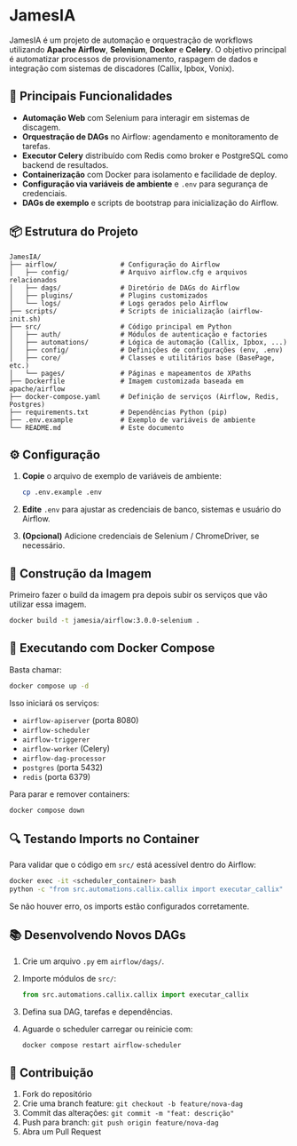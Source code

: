 # JamesIA

JamesIA é um projeto de automação e orquestração de workflows utilizando **Apache Airflow**, **Selenium**, **Docker** e **Celery**. O objetivo principal é automatizar processos de provisionamento, raspagem de dados e integração com sistemas de discadores (Callix, Ipbox, Vonix).

## 🚀 Principais Funcionalidades

* **Automação Web** com Selenium para interagir em sistemas de discagem.
* **Orquestração de DAGs** no Airflow: agendamento e monitoramento de tarefas.
* **Executor Celery** distribuído com Redis como broker e PostgreSQL como backend de resultados.
* **Containerização** com Docker para isolamento e facilidade de deploy.
* **Configuração via variáveis de ambiente** e `.env` para segurança de credenciais.
* **DAGs de exemplo** e scripts de bootstrap para inicialização do Airflow.

## 📦 Estrutura do Projeto

```
JamesIA/
├── airflow/                # Configuração do Airflow
│   ├── config/             # Arquivo airflow.cfg e arquivos relacionados
│   ├── dags/               # Diretório de DAGs do Airflow
│   ├── plugins/            # Plugins customizados
│   └── logs/               # Logs gerados pelo Airflow
├── scripts/                # Scripts de inicialização (airflow-init.sh)
├── src/                    # Código principal em Python
│   ├── auth/               # Módulos de autenticação e factories
│   ├── automations/        # Lógica de automação (Callix, Ipbox, ...)
│   ├── config/             # Definições de configurações (env, .env)
│   ├── core/               # Classes e utilitários base (BasePage, etc.)
│   └── pages/              # Páginas e mapeamentos de XPaths
├── Dockerfile              # Imagem customizada baseada em apache/airflow
├── docker-compose.yaml     # Definição de serviços (Airflow, Redis, Postgres)
├── requirements.txt        # Dependências Python (pip)
├── .env.example            # Exemplo de variáveis de ambiente
└── README.md               # Este documento
```


## ⚙️ Configuração

1. **Copie** o arquivo de exemplo de variáveis de ambiente:

   ```bash
   cp .env.example .env
   ```
2. **Edite** `.env` para ajustar as credenciais de banco, sistemas e usuário do Airflow.
3. **(Opcional)** Adicione credenciais de Selenium / ChromeDriver, se necessário.

## 🐳 Construção da Imagem

Primeiro fazer o build da imagem pra depois subir os serviços que vão utilizar essa imagem.

```bash
docker build -t jamesia/airflow:3.0.0-selenium .
```

## 🚀 Executando com Docker Compose

Basta chamar:

```bash
docker compose up -d
````

Isso iniciará os serviços:

* `airflow-apiserver` (porta 8080)
* `airflow-scheduler`
* `airflow-triggerer`
* `airflow-worker` (Celery)
* `airflow-dag-processor`
* `postgres` (porta 5432)
* `redis` (porta 6379)

Para parar e remover containers:

```bash
docker compose down
```

## 🔍 Testando Imports no Container

Para validar que o código em `src/` está acessível dentro do Airflow:

```bash
docker exec -it <scheduler_container> bash
python -c "from src.automations.callix.callix import executar_callix"
```

Se não houver erro, os imports estão configurados corretamente.

## 📚 Desenvolvendo Novos DAGs

1. Crie um arquivo `.py` em `airflow/dags/`.
2. Importe módulos de `src/`:

   ```python
   from src.automations.callix.callix import executar_callix
   ```
3. Defina sua DAG, tarefas e dependências.
4. Aguarde o scheduler carregar ou reinicie com:

   ```bash
   docker compose restart airflow-scheduler
   ```


## 🤝 Contribuição

1. Fork do repositório
2. Crie uma branch feature: `git checkout -b feature/nova-dag`
3. Commit das alterações: `git commit -m "feat: descrição"`
4. Push para branch: `git push origin feature/nova-dag`
5. Abra um Pull Request
